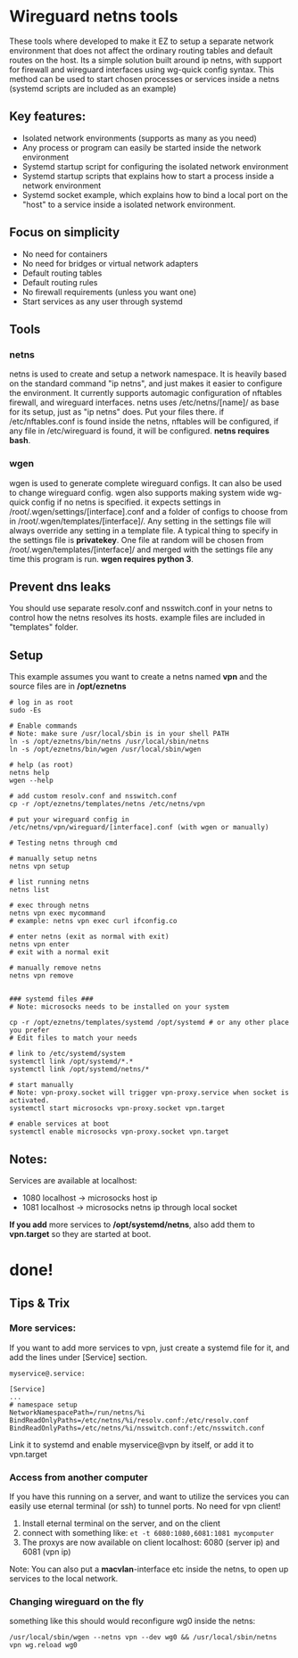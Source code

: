 # Wireguard netns tools
These tools where developed to make it EZ to setup a separate network environment that does not affect the ordinary routing tables and default routes on the host. Its a simple solution built around ip netns, with support for firewall and wireguard interfaces using wg-quick config syntax. This method can be used to start chosen processes or services inside a netns (systemd scripts are included as an example)

## Key features:

* Isolated network environments (supports as many as you need)
* Any process or program can easily be started inside the network environment
* Systemd startup script for configuring the isolated network environment
* Systemd startup scripts that explains how to start a process inside a network environment
* Systemd socket example, which explains how to bind a local port on the "host" to a service inside a isolated network environment.

## Focus on simplicity
* No need for containers
* No need for bridges or virtual network adapters
* Default routing tables
* Default routing rules
* No firewall requirements (unless you want one)
* Start services as any user through systemd

## Tools

### netns

netns is used to create and setup a network namespace. It is heavily based on the standard command "ip netns", and just makes it easier to configure the environment. It currently supports automagic configuration of nftables firewall, and wireguard interfaces. netns uses /etc/netns/[name]/ as base for its setup, just as "ip netns" does. Put your files there. if /etc/nftables.conf is found inside the netns, nftables will be configured, if any file in /etc/wireguard is found, it will be configured. **netns requires bash**.

### wgen

wgen is used to generate complete wireguard configs. It can also be used to change wireguard config. wgen also supports making system wide wg-quick config if no netns is specified. it expects settings in /root/.wgen/settings/[interface].conf and a folder of configs to choose from in /root/.wgen/templates/[interface]/. Any setting in the settings file will always override any setting in a template file. A typical thing to specify in the settings file is **privatekey**. One file at random will be chosen from /root/.wgen/templates/[interface]/ and merged with the settings file any time this program is run. **wgen requires python 3**.

## Prevent dns leaks
You should use separate resolv.conf and nsswitch.conf in your netns to control how the netns resolves its hosts. example files are included in "templates" folder.

## Setup
This example assumes you want to create a netns named **vpn** and the source files are in **/opt/eznetns**
    
    # log in as root 
    sudo -Es

    # Enable commands 
    # Note: make sure /usr/local/sbin is in your shell PATH
    ln -s /opt/eznetns/bin/netns /usr/local/sbin/netns
    ln -s /opt/eznetns/bin/wgen /usr/local/sbin/wgen
    
    # help (as root)
    netns help
    wgen --help
    
    # add custom resolv.conf and nsswitch.conf
    cp -r /opt/eznetns/templates/netns /etc/netns/vpn

    # put your wireguard config in /etc/netns/vpn/wireguard/[interface].conf (with wgen or manually)

    # Testing netns through cmd
    
    # manually setup netns
    netns vpn setup
    
    # list running netns
    netns list
    
    # exec through netns
    netns vpn exec mycommand
    # example: netns vpn exec curl ifconfig.co
    
    # enter netns (exit as normal with exit)
    netns vpn enter
    # exit with a normal exit
    
    # manually remove netns
    netns vpn remove
    
    
    ### systemd files ###
    # Note: microsocks needs to be installed on your system

    cp -r /opt/eznetns/templates/systemd /opt/systemd # or any other place you prefer
    # Edit files to match your needs

    # link to /etc/systemd/system
    systemctl link /opt/systemd/*.*
    systemctl link /opt/systemd/netns/*

    # start manually
    # Note: vpn-proxy.socket will trigger vpn-proxy.service when socket is activated.
    systemctl start microsocks vpn-proxy.socket vpn.target
    
    # enable services at boot
    systemctl enable microsocks vpn-proxy.socket vpn.target
    
## Notes: 
Services are available at localhost: 
       
* 1080 localhost -> microsocks host ip
* 1081 localhost -> microsocks netns ip through local socket
 
**If you add** more services to **/opt/systemd/netns**, also add them to **vpn.target** so they are started at boot.
    
# done!


## Tips & Trix

### More services:
If you want to add more services to vpn, just create a systemd file for it, and add the lines under [Service] section.

    myservice@.service:
    
    [Service]
    ...
    # namespace setup
    NetworkNamespacePath=/run/netns/%i
    BindReadOnlyPaths=/etc/netns/%i/resolv.conf:/etc/resolv.conf 
    BindReadOnlyPaths=/etc/netns/%i/nsswitch.conf:/etc/nsswitch.conf
    
Link it to systemd and enable myservice@vpn by itself, or add it to vpn.target

### Access from another computer

If you have this running on a server, and want to utilize the services you can easily use eternal terminal (or ssh) to tunnel ports. No need for vpn client!

1. Install eternal terminal on the server, and on the client
2. connect with something like: `et -t 6080:1080,6081:1081 mycomputer`
3. The proxys are now available on client localhost: 6080 (server ip) and 6081 (vpn ip)


Note: You can also put a **macvlan**-interface etc inside the netns, to open up services to the local network.


### Changing wireguard on the fly

something like this should would reconfigure wg0 inside the netns:
    
    /usr/local/sbin/wgen --netns vpn --dev wg0 && /usr/local/sbin/netns vpn wg.reload wg0


   
    


    
    
    
    
    
    
    
